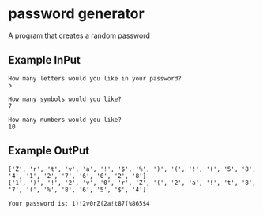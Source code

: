 
# password generator

A program that creates a random password

## Example InPut

```
How many letters would you like in your password?
5

How many symbols would you like?
7

How many numbers would you like?
10
```
## Example OutPut
```
['Z', 'r', 't', 'v', 'a', '!', '$', '%', ')', '(', '!', '(', '5', '8', '4', '1', '2', '7', '6', '0', '2', '8']
['1', ')', '!', '2', 'v', '0', 'r', 'Z', '(', '2', 'a', '!', 't', '8', '7', '(', '%', '8', '6', '5', '$', '4']

Your password is: 1)!2v0rZ(2a!t87(%865$4
```
